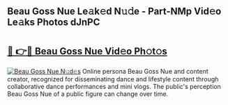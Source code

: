 ## Beau Goss Nue Le𝚊k𝚎d N𝚞𝚍e - Part-NMp Vid𝚎o Le𝚊ks Photos dJnPC

# <h2><a href="http://fb9lpd.evod.top/?m=Beau+Goss+Nue">🔗 👉🔴 Beau Goss Nue Vid𝚎o Ph𝚘t𝚘s</a></h2>

[![Beau Goss Nue N𝚞d𝚎s](https://i.imgur.com/8V9OHl7.gif)](http://fb9lpd.evod.top/?m=Beau+Goss+Nue)
Online persona Beau Goss Nue and content creator, recognized for disseminating dance and lifestyle content through collaborative dance performances and mini vlogs. The public's perception Beau Goss Nue of a public figure can change over time. 
